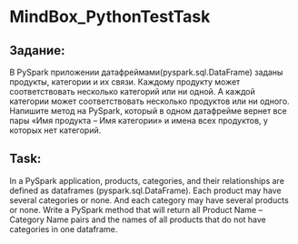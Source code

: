 # MindBox_PythonTestTask

## Задание:

В PySpark приложении датафреймами(pyspark.sql.DataFrame) заданы продукты, категории и их связи. Каждому продукту может соответствовать несколько категорий или ни одной. 
А каждой категории может соответствовать несколько продуктов или ни одного. 
Напишите метод на PySpark, который в одном датафрейме вернет все пары «Имя продукта – Имя категории» и имена всех продуктов, у которых нет категорий.

## Task:

In a PySpark application, products, categories, and their relationships are defined as dataframes (pyspark.sql.DataFrame). Each product may have several categories or none.
And each category may have several products or none.
Write a PySpark method that will return all Product Name – Category Name pairs and the names of all products that do not have categories in one dataframe.
